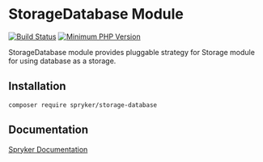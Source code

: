# StorageDatabase Module
[![Build Status](https://travis-ci.org/spryker/storage-database.svg)](https://travis-ci.org/spryker/storage-database)
[![Minimum PHP Version](https://img.shields.io/badge/php-%3E%3D%207.2-8892BF.svg)](https://php.net/)

StorageDatabase module provides pluggable strategy for Storage module for using database as a storage.

## Installation

```
composer require spryker/storage-database
```

## Documentation

[Spryker Documentation](https://academy.spryker.com/developing_with_spryker/module_guide/modules.html)
